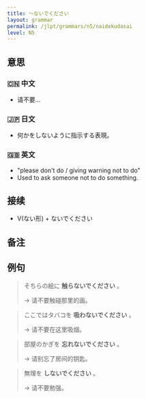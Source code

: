 ```yaml
---
title: 〜ないでください
layout: grammar
permalink: /jlpt/grammars/n5/naidekudasai
level: N5
---
```


## 意思

### 🇨🇳 中文

- 请不要…

### 🇯🇵 日文

- 何かをしないように指示する表現。

### 🇬🇧 英文

- "please don't do / giving warning not to do"
- Used to ask someone not to do something.

## 接续

- V(ない形) + ないでください

## 备注


## 例句

> そちらの絵に **触らないでください** 。
>
> → 请不要触碰那里的画。

> ここではタバコを **吸わないでください** 。
>
> → 请不要在这里吸烟。

> 部屋のかぎを **忘れないでください** 。
>
> → 请别忘了房间的钥匙。

> 無理を **しないでください** 。
>
> → 请不要勉强。


